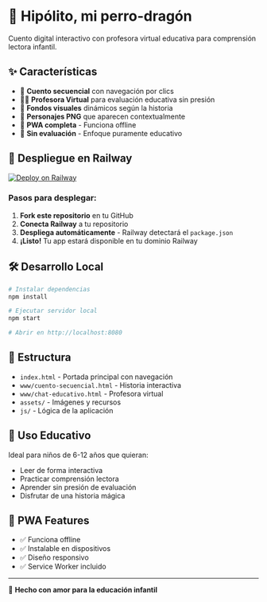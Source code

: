 # 🐉 Hipólito, mi perro-dragón

Cuento digital interactivo con profesora virtual educativa para comprensión lectora infantil.

## ✨ Características

- 📖 **Cuento secuencial** con navegación por clics
- 👩‍🏫 **Profesora Virtual** para evaluación educativa sin presión
- 🎨 **Fondos visuales** dinámicos según la historia
- 🌟 **Personajes PNG** que aparecen contextualmente
- 📱 **PWA completa** - Funciona offline
- 🔄 **Sin evaluación** - Enfoque puramente educativo

## 🚀 Despliegue en Railway

[![Deploy on Railway](https://railway.app/button.svg)](https://railway.app/template)

### Pasos para desplegar:

1. **Fork este repositorio** en tu GitHub
2. **Conecta Railway** a tu repositorio
3. **Despliega automáticamente** - Railway detectará el `package.json`
4. **¡Listo!** Tu app estará disponible en tu dominio Railway

## 🛠️ Desarrollo Local

```bash
# Instalar dependencias
npm install

# Ejecutar servidor local
npm start

# Abrir en http://localhost:8080
```

## 📂 Estructura

- `index.html` - Portada principal con navegación
- `www/cuento-secuencial.html` - Historia interactiva
- `www/chat-educativo.html` - Profesora virtual
- `assets/` - Imágenes y recursos
- `js/` - Lógica de la aplicación

## 🎯 Uso Educativo

Ideal para niños de 6-12 años que quieran:

- Leer de forma interactiva
- Practicar comprensión lectora
- Aprender sin presión de evaluación
- Disfrutar de una historia mágica

## 📱 PWA Features

- ✅ Funciona offline
- ✅ Instalable en dispositivos
- ✅ Diseño responsivo
- ✅ Service Worker incluido

---

💝 **Hecho con amor para la educación infantil**
